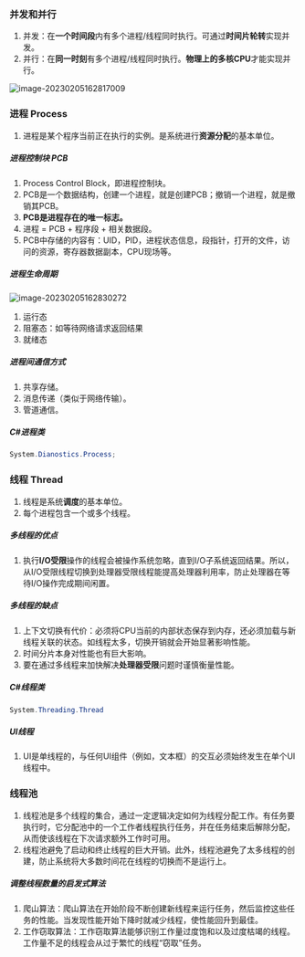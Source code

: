 

### 并发和并行

1. 并发：在**一个时间段**内有多个进程/线程同时执行。可通过**时间片轮转**实现并发。
2. 并行：在**同一时刻**有多个进程/线程同时执行。**物理上的多核CPU**才能实现并行。

![image-20230205162817009](https://cdn.jsdelivr.net/gh/yzngo/ImageHosting/img/202302051628040.png)



### 进程 Process

1. 进程是某个程序当前正在执行的实例。是系统进行**资源分配**的基本单位。

##### 进程控制块 PCB

1. Process Control Block，即进程控制块。
4. PCB是一个数据结构，创建一个进程，就是创建PCB；撤销一个进程，就是撤销其PCB。
5. **PCB是进程存在的唯一标志。**
6. 进程 = PCB + 程序段 + 相关数据段。
7. PCB中存储的内容有：UID，PID，进程状态信息，段指针，打开的文件，访问的资源，寄存器数据副本，CPU现场等。

##### 进程生命周期

![image-20230205162830272](https://cdn.jsdelivr.net/gh/yzngo/ImageHosting/img/202302051628298.png)

1. 运行态
2. 阻塞态：如等待网络请求返回结果
3. 就绪态

##### 进程间通信方式

1. 共享存储。
2. 消息传递（类似于网络传输）。
3. 管道通信。


##### C#进程类

```cs
System.Dianostics.Process;
```


### 线程 Thread

1. 线程是系统**调度**的基本单位。
2. 每个进程包含一个或多个线程。


##### 多线程的优点

1. 执行**I/O受限**操作的线程会被操作系统忽略，直到I/O子系统返回结果。所以，从I/O受限线程切换到处理器受限线程能提高处理器利用率，防止处理器在等待I/O操作完成期间闲置。

##### 多线程的缺点

1. 上下文切换有代价：必须将CPU当前的内部状态保存到内存，还必须加载与新线程关联的状态。如线程太多，切换开销就会开始显著影响性能。
2. 时间分片本身对性能也有巨大影响。
3. 要在通过多线程来加快解决**处理器受限**问题时谨慎衡量性能。


##### C#线程类

```cs
System.Threading.Thread
```

##### UI线程

1. UI是单线程的，与任何UI组件（例如，文本框）的交互必须始终发生在单个UI线程中。

### 线程池

1. 线程池是多个线程的集合，通过一定逻辑决定如何为线程分配工作。有任务要执行时，它分配池中的一个工作者线程执行任务，并在任务结束后解除分配，从而使该线程在下次请求额外工作时可用。
2. 线程池避免了启动和终止线程的巨大开销。此外，线程池避免了太多线程的创建，防止系统将大多数时间花在线程的切换而不是运行上。

##### 调整线程数量的启发式算法

1. 爬山算法：爬山算法在开始阶段不断创建新线程来运行任务，然后监控这些任务的性能。当发现性能开始下降时就减少线程，使性能回升到最佳。
2. 工作窃取算法：工作窃取算法能够识别工作量过度饱和以及过度枯竭的线程。工作量不足的线程会从过于繁忙的线程“窃取”任务。
